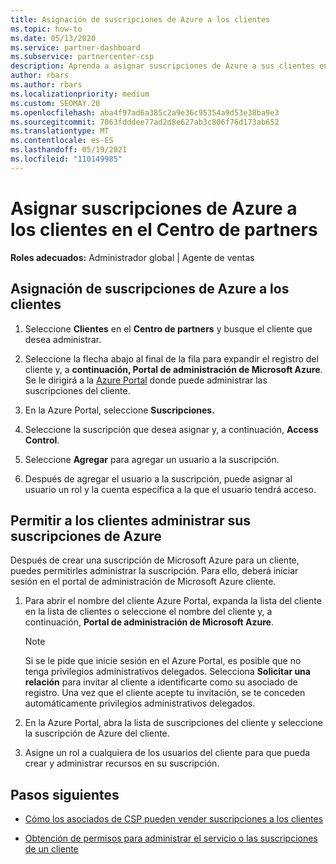 ```yaml
---
title: Asignación de suscripciones de Azure a los clientes
ms.topic: how-to
ms.date: 05/13/2020
ms.service: partner-dashboard
ms.subservice: partnercenter-csp
description: Aprenda a asignar suscripciones de Azure a sus clientes en Centro de partners cómo permitir que los clientes administren sus propias suscripciones.
author: rbars
ms.author: rbars
ms.localizationpriority: medium
ms.custom: SEOMAY.20
ms.openlocfilehash: aba4f97ad6a385c2a9e36c95354a9d53e38ba9e3
ms.sourcegitcommit: 7063fdddee77ad2d8e627ab3c806f76d173ab652
ms.translationtype: MT
ms.contentlocale: es-ES
ms.lasthandoff: 05/19/2021
ms.locfileid: "110149985"
---
```

# <a name="assigning-azure-subscriptions-to-customers-in-partner-center"></a>Asignar suscripciones de Azure a los clientes en el Centro de partners

**Roles adecuados:** Administrador global | Agente de ventas

## <a name="assign-azure-subscriptions-to-your-customers"></a>Asignación de suscripciones de Azure a los clientes

1. Seleccione **Clientes** en el **Centro de partners** y busque el cliente que desea administrar.

2. Seleccione la flecha abajo al final de la fila para expandir el registro del cliente y, a **continuación, Portal de administración de Microsoft Azure**. Se le dirigirá a la [Azure Portal](https://portal.azure.com/) donde puede administrar las suscripciones del cliente.

3. En la Azure Portal, seleccione **Suscripciones.**

4. Seleccione la suscripción que desea asignar y, a continuación, **Access Control**.

5. Seleccione **Agregar** para agregar un usuario a la suscripción. 

6. Después de agregar el usuario a la suscripción, puede asignar al usuario un rol y la cuenta específica a la que el usuario tendrá acceso.

## <a name="enable-customers-to-manage-their-azure-subscriptions"></a>Permitir a los clientes administrar sus suscripciones de Azure

Después de crear una suscripción de Microsoft Azure para un cliente, puedes permitirles administrar la suscripción. Para ello, deberá iniciar sesión en el portal de administración de Microsoft Azure cliente. 

1. Para abrir el nombre del cliente Azure Portal, expanda la lista del cliente en la lista de clientes o seleccione el nombre del cliente y, a continuación, **Portal de administración de Microsoft Azure**.

   > [!NOTE]  
   > Si se le pide que inicie sesión en el Azure Portal, es posible que no tenga privilegios administrativos delegados. Selecciona **Solicitar una relación** para invitar al cliente a identificarte como su asociado de registro. Una vez que el cliente acepte tu invitación, se te conceden automáticamente privilegios administrativos delegados.

2. En la Azure Portal, abra la lista de suscripciones del cliente y seleccione la suscripción de Azure del cliente.

3. Asigne un rol a cualquiera de los usuarios del cliente para que pueda crear y administrar recursos en su suscripción.

## <a name="next-steps"></a>Pasos siguientes

- [Cómo los asociados de CSP pueden vender suscripciones a los clientes](customer-subscriptions.md)

- [Obtención de permisos para administrar el servicio o las suscripciones de un cliente](customers-revoke-admin-privileges.md)
